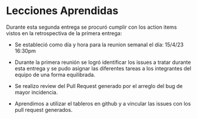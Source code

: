 # Lecciones Aprendidas

Durante esta segunda entrega se procuró cumplir con los action items vistos en la retrospectiva de la primera entrega:

* Se estableció como día y hora para la reunion semanal el día: 15/4/23 16:30pm

* Durante la primera reunión se logró identificar los issues a tratar durante esta entrega y se pudo asignar las diferentes tareas a los integrantes del equipo de una forma equilibrada.

* Se realizo review del Pull Request generado por el arreglo del bug de mayor incidencia.

* Aprendimos a utilizar el tableros en github y a vincular las issues con los pull request generados.